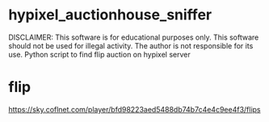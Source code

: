 # hypixel_auctionhouse_sniffer
DISCLAIMER: This software is for educational purposes only. This software should not be used for illegal activity. The author is not responsible for its use.
Python script to find flip auction on hypixel server


# flip
https://sky.coflnet.com/player/bfd98223aed5488db74b7c4e4c9ee4f3/flips
